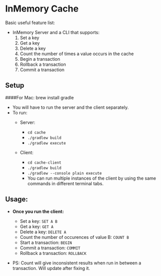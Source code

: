 InMemory Cache
===============


Basic useful feature list:

 * InMemory Server and a CLI that supports:
	1. Set a key
    2. Get a key
    3. Delete a key
    4. Count the number of times a value occurs in the cache
    5. Begin a transaction
    6. Rollback a transaction
    7. Commit a transaction
 


Setup
---
####For Mac:
    brew install gradle
    

* You will have to run the server and the client separately.
* To run:
	* Server:
	 	*  `cd cache`  
	 	*  `./gradlew build`      
        *  `./gradlew execute`      
	
    * Client:
	 	*  `cd cache-client`
		*  `./gradlew build`
		*  `./gradlew --console plain execute`
	    * You can run multiple instances of the client by using the same commands in different terminal tabs.


Usage:
------
*  **Once you run the client:**
	* Set a key: `SET A B`
    * Get a key: `GET A`
    * Delete a key: `DELETE A`
    * Count the number of occurences of value B: `COUNT B`
    * Start a transaction: `BEGIN`
    * Commit a transaction: `COMMIT`
    * Rollback a transaction: `ROLLBACK`

* PS: Count will give inconsistent results when run in between a transaction. Will update after fixing it.
